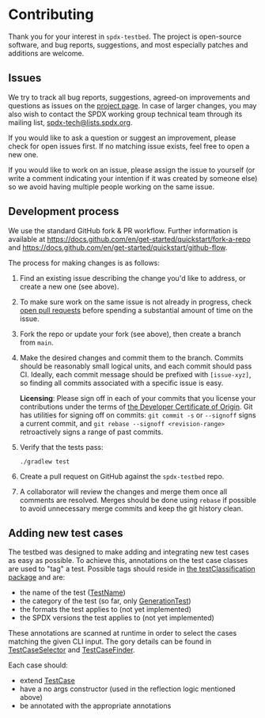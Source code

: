 # Contributing

Thank you for your interest in `spdx-testbed`. The project is open-source software, and bug reports, suggestions, and
most especially patches and additions are welcome.

## Issues

We try to track all bug reports, suggestions, agreed-on improvements and questions as issues on
the [project page](https://github.com/TNG/spdx-testbed/issues). In case of larger changes, you may also wish to contact
the SPDX working group technical team through its mailing
list, [spdx-tech@lists.spdx.org](mailto:spdx-tech@lists.spdx.org).

If you would like to ask a question or suggest an improvement, please check for open issues first. If no matching issue
exists, feel free to open a new one.

If you would like to work on an issue, please assign the issue to yourself (or write a comment indicating your intention
if it was created by someone else) so we avoid having multiple people working on the same issue.

## Development process

We use the standard GitHub fork & PR workflow. Further information is available
at https://docs.github.com/en/get-started/quickstart/fork-a-repo
and https://docs.github.com/en/get-started/quickstart/github-flow.

The process for making changes is as follows:

1. Find an existing issue describing the change you'd like to address, or create a new one (see above).

2. To make sure work on the same issue is not already in progress,
   check [open pull requests](https://github.com/TNG/spdx-testbed/pulls) before spending a substantial amount of time on
   the issue.

3. Fork the repo or update your fork (see above), then create a branch from `main`.

4. Make the desired changes and commit them to the branch. Commits should be reasonably small logical units, and each
   commit should pass CI. Ideally, each commit message should be prefixed with `[issue-xyz]`, so finding all commits
   associated with a specific issue is easy.

   **Licensing**: Please sign off in each of your commits that you license your contributions under the terms
   of [the Developer Certificate of Origin](https://developercertificate.org/). Git has utilities for signing off on
   commits: `git commit -s` or `--signoff` signs a current commit, and `git rebase --signoff <revision-range>`
   retroactively signs a range of past commits.

5. Verify that the tests pass:
   ```
   ./gradlew test
   ```

6. Create a pull request on GitHub against the `spdx-testbed` repo.

7. A collaborator will review the changes and merge them once all comments are resolved. Merges should be done
   using `rebase` if possible to avoid unnecessary merge commits and keep the git history clean.

## Adding new test cases

The testbed was designed to make adding and integrating new test cases as easy as possible. To achieve this, annotations
on the test case classes are used to "tag" a test. Possible tags should reside
in [the testClassification package](testbed/src/main/java/org/spdx/testbed/util/testClassification) and are:

- the name of the test ([TestName](testbed/src/main/java/org/spdx/testbed/util/testClassification/TestName.java))
- the category of the test (so far,
  only [GenerationTest](testbed/src/main/java/org/spdx/testbed/util/testClassification/GenerationTest.java))
- the formats the test applies to (not yet implemented)
- the SPDX versions the test applies to (not yet implemented)

These annotations are scanned at runtime in order to select the cases matching the given CLI input. The gory details can
be found in [TestCaseSelector](testbed/src/main/java/org/spdx/testbed/util/TestCaseSelector.java)
and [TestCaseFinder](testbed/src/main/java/org/spdx/testbed/util/TestCaseFinder.java).

Each case should:

- extend [TestCase](testbed/src/main/java/org/spdx/testbed/TestCase.java)
- have a no args constructor (used in the reflection logic mentioned above)
- be annotated with the appropriate annotations
